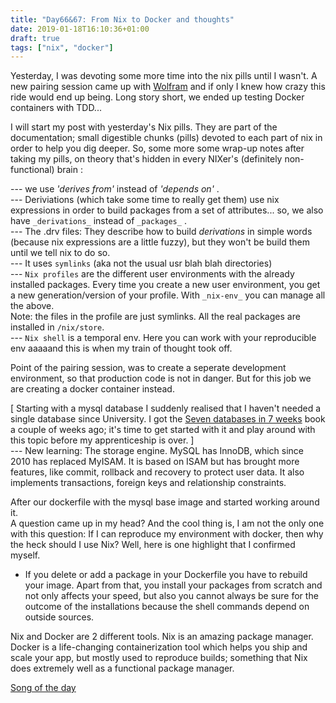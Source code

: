 ```yaml
---
title: "Day66&67: From Nix to Docker and thoughts"
date: 2019-01-18T16:10:36+01:00
draft: true
tags: ["nix", "docker"]
---
```


Yesterday, I was devoting some more time into the nix pills until I wasn't. A new pairing session came up with [Wolfram](https://twitter.com/wolframkriesing) and if only I knew how crazy this ride would end up being. Long story short, we ended up testing Docker containers with TDD...

I will start my post with yesterday's Nix pills. They are part of the documentation; small digestible chunks (pills) devoted to each part of nix in order to help you dig deeper. So, some more some wrap-up notes after taking my pills, on theory that's hidden in every NIXer's (definitely non-functional) brain :  

--- we use _'derives from'_   instead of   _'depends on'_ .  
--- Deriviations (which take some time to really get them) use nix expressions in order to build packages from a set of attributes... so, we also  have `_derivations_` instead of `_packages_` .  
--- The .drv files: They describe how to build _derivations_ in simple words (because nix expressions are a little fuzzy), but they won't be build them until we tell nix to do so.  
--- It uses `symlinks` (aka not the usual usr blah blah directories)   
--- `Nix profiles` are the different user environments with the already installed packages. Every time you create a new user environment, you get a new generation/version of your profile. With `_nix-env_` you can manage all the above.  
Note: the files in the profile are just symlinks. All the real packages are installed  in `/nix/store`.  
--- `Nix shell` is a temporal env. Here you can work with your reproducible env aaaaand this is when my train of thought took off.  

Point of the pairing session, was to create a seperate development environment, so that production code is not in danger. But for this job we are creating a docker container instead.  

[ Starting with a mysql database I suddenly realised that I haven't needed a single database since University. I got the [Seven databases in 7 weeks](https://www.amazon.com/Seven-Databases-Weeks-Modern-Movement/dp/1680502530/ref=sr_1_1_cpbg?ie=UTF8&qid=1544795720&sr=8-1&keywords=Seven+Databases+in+Seven+Weeks) book a couple of weeks ago; it's time to get started with it and play around with this topic before my apprenticeship is over. ]   
--- New learning: The storage engine. MySQL has InnoDB, which since 2010 has replaced MyISAM. It is based on ISAM but has brought more features, like commit, rollback and recovery to protect user data. It also implements transactions, foreign keys and relationship constraints.  

After our dockerfile  with the mysql base image and started working around it.    
A question came up in my head? And the cool thing is, I am not the only one with this question: If I can reproduce my environment with docker, then why the heck should I use Nix? Well, here is one highlight that I confirmed myself.  

* If you delete or add a package in your Dockerfile you have to rebuild your image. Apart from that, you install your packages from  scratch and not only affects your speed, but also you cannot always be sure for the outcome of the installations because the shell commands depend on outside sources.

Nix and Docker are 2 different tools. Nix is an amazing package manager. Docker is a life-changing containerization tool which helps you ship and scale your app, but mostly used to reproduce builds; something that Nix does extremely well as a functional package manager. 

[Song of the day](https://www.youtube.com/watch?v=VJ_dOwxJv-w)
